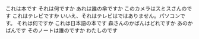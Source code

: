 これは本です
それは何ですか
あれは誰の傘ですか
このカメラはスミスさんのです
これはテレビですか
いいえ、それはテレビはではありません。パソコンです。
それは何ですか
これは日本語の本です
森さんのかばんはどれですか
あのかばんです
そのノートは誰のですか
わたしのです


